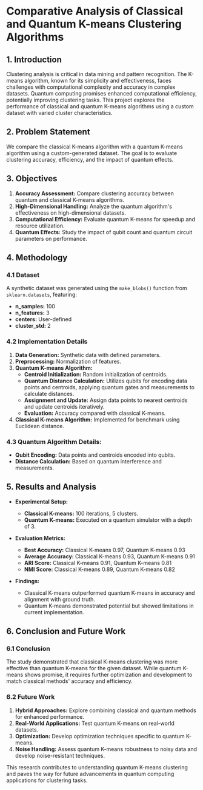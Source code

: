 # Comparative Analysis of Classical and Quantum K-means Clustering Algorithms

## 1. Introduction

Clustering analysis is critical in data mining and pattern recognition. The K-means algorithm, known for its simplicity and effectiveness, faces challenges with computational complexity and accuracy in complex datasets. Quantum computing promises enhanced computational efficiency, potentially improving clustering tasks. This project explores the performance of classical and quantum K-means algorithms using a custom dataset with varied cluster characteristics.

## 2. Problem Statement

We compare the classical K-means algorithm with a quantum K-means algorithm using a custom-generated dataset. The goal is to evaluate clustering accuracy, efficiency, and the impact of quantum effects.

## 3. Objectives

1. **Accuracy Assessment:** Compare clustering accuracy between quantum and classical K-means algorithms.
2. **High-Dimensional Handling:** Analyze the quantum algorithm's effectiveness on high-dimensional datasets.
3. **Computational Efficiency:** Evaluate quantum K-means for speedup and resource utilization.
4. **Quantum Effects:** Study the impact of qubit count and quantum circuit parameters on performance.

## 4. Methodology

### 4.1 Dataset

A synthetic dataset was generated using the `make_blobs()` function from `sklearn.datasets`, featuring:
- **n_samples:** 100
- **n_features:** 3
- **centers:** User-defined
- **cluster_std:** 2

### 4.2 Implementation Details

1. **Data Generation:** Synthetic data with defined parameters.
2. **Preprocessing:** Normalization of features.
3. **Quantum K-means Algorithm:**
   - **Centroid Initialization:** Random initialization of centroids.
   - **Quantum Distance Calculation:** Utilizes qubits for encoding data points and centroids, applying quantum gates and measurements to calculate distances.
   - **Assignment and Update:** Assign data points to nearest centroids and update centroids iteratively.
   - **Evaluation:** Accuracy compared with classical K-means.
4. **Classical K-means Algorithm:** Implemented for benchmark using Euclidean distance.

### 4.3 Quantum Algorithm Details:
   - **Qubit Encoding:** Data points and centroids encoded into qubits.
   - **Distance Calculation:** Based on quantum interference and measurements.

## 5. Results and Analysis

- **Experimental Setup:** 
  - **Classical K-means:** 100 iterations, 5 clusters.
  - **Quantum K-means:** Executed on a quantum simulator with a depth of 3.

- **Evaluation Metrics:**
  - **Best Accuracy:** Classical K-means 0.97, Quantum K-means 0.93
  - **Average Accuracy:** Classical K-means 0.93, Quantum K-means 0.91
  - **ARI Score:** Classical K-means 0.91, Quantum K-means 0.81
  - **NMI Score:** Classical K-means 0.89, Quantum K-means 0.82

- **Findings:** 
  - Classical K-means outperformed quantum K-means in accuracy and alignment with ground truth.
  - Quantum K-means demonstrated potential but showed limitations in current implementation.

## 6. Conclusion and Future Work

### 6.1 Conclusion

The study demonstrated that classical K-means clustering was more effective than quantum K-means for the given dataset. While quantum K-means shows promise, it requires further optimization and development to match classical methods' accuracy and efficiency.

### 6.2 Future Work

1. **Hybrid Approaches:** Explore combining classical and quantum methods for enhanced performance.
2. **Real-World Applications:** Test quantum K-means on real-world datasets.
3. **Optimization:** Develop optimization techniques specific to quantum K-means.
4. **Noise Handling:** Assess quantum K-means robustness to noisy data and develop noise-resistant techniques.

This research contributes to understanding quantum K-means clustering and paves the way for future advancements in quantum computing applications for clustering tasks.
